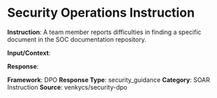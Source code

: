 # Security Operations Instruction

**Instruction**: A team member reports difficulties in finding a specific document in the SOC documentation repository.

**Input/Context**: 

**Response**: 

**Framework**: DPO
**Response Type**: security_guidance
**Category**: SOAR Instruction
**Source**: venkycs/security-dpo
